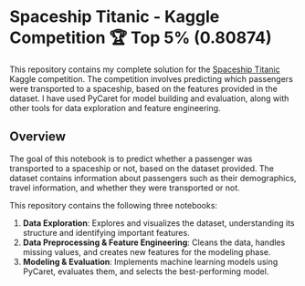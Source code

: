 # Spaceship Titanic - Kaggle Competition 🏆 Top 5% (0.80874)

This repository contains my complete solution for the [Spaceship Titanic](https://www.kaggle.com/competitions/spaceship-titanic) Kaggle competition. The competition involves predicting which passengers were transported to a spaceship, based on the features provided in the dataset. I have used PyCaret for model building and evaluation, along with other tools for data exploration and feature engineering.

## Overview

The goal of this notebook is to predict whether a passenger was transported to a spaceship or not, based on the dataset provided. The dataset contains information about passengers such as their demographics, travel information, and whether they were transported or not.

This repository contains the following three notebooks:
1. **Data Exploration**: Explores and visualizes the dataset, understanding its structure and identifying important features.
2. **Data Preprocessing & Feature Engineering**: Cleans the data, handles missing values, and creates new features for the modeling phase.
3. **Modeling & Evaluation**: Implements machine learning models using PyCaret, evaluates them, and selects the best-performing model.
